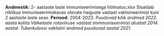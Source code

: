 **Andmestik:** 2- aastaste laste immuniseerimisega hõlmatus.xlsx
Sisaldab riiklikus immuniseerimiskavas olevate haiguste vastast vaktsineerimist kuni 2 aastaste laste seas. 
**Periood:** 2004-2023. 
*Puuduvad kõik andmed 2022. aasta kohta* 
*Väikelaste rotaviiruse vastast immmuniseerimist alustati 2014. aastal.* 
*Tuberkuloosi vaktsiini andmed puuduvad aastal 2021.*